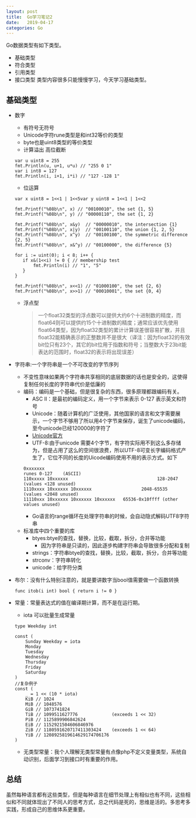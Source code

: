 ```yaml
---
layout: post
title:  Go学习笔记2
date:   2019-04-17
categories: Go
---
```

Go数据类型有如下类型。
* 基础类型
* 符合类型
* 引用类型
* 接口类型
类型内容很多只能慢慢学习，今天学习基础类型。

## 基础类型
 * 数字
     * 有符号无符号
     * Unicode字符rune类型是和int32等价的类型
     * byte也是uint8类型的等价类型
     * 计算溢出 高位截断
     ```
    var u uint8 = 255
    fmt.Println(u, u+1, u*u) // "255 0 1"
    var i int8 = 127
    fmt.Println(i, i+1, i*i) // "127 -128 1"
     ```
     * 位运算
     ```
    var x uint8 = 1<<1 | 1<<5var y uint8 = 1<<1 | 1<<2

    fmt.Printf("%08b\n", x) // "00100010", the set {1, 5}
    fmt.Printf("%08b\n", y) // "00000110", the set {1, 2}

    fmt.Printf("%08b\n", x&y)  // "00000010", the intersection {1}
    fmt.Printf("%08b\n", x|y)  // "00100110", the union {1, 2, 5}
    fmt.Printf("%08b\n", x^y)  // "00100100", the symmetric difference {2, 5}
    fmt.Printf("%08b\n", x&^y) // "00100000", the difference {5}

    for i := uint(0); i < 8; i++ {
        if x&(1<<i) != 0 { // membership test
            fmt.Println(i) // "1", "5"
        }
    }

    fmt.Printf("%08b\n", x<<1) // "01000100", the set {2, 6}
    fmt.Printf("%08b\n", x>>1) // "00010001", the set {0, 4}
     ```
     * 浮点型
         > 一个float32类型的浮点数可以提供大约6个十进制数的精度，而float64则可以提供约15个十进制数的精度；通常应该优先使用float64类型，因为float32类型的累计计算误差很容易扩散，并且float32能精确表示的正整数并不是很大（译注：因为float32的有效bit位只有23个，其它的bit位用于指数和符号；当整数大于23bit能表达的范围时，float32的表示将出现误差）


 * 字符串:一个字符串是一个不可改变的字节序列
     * 不变性意味如果两个字符串共享相同的底层数据的话也是安全的，这使得复制任何长度的字符串代价是低廉的
     * 编码：编码是一个基础，但是很复杂的东西，很多原理都跟编码有关。
         * ASC II：是最初的编码定义，用一个字节来表示 0-127 表示英文和符号
         * Unicode：随着计算机的广泛使用，其他国家的语言和文字需要展示，一个字节不够用了所以用4个字节来保存，诞生了unicode编码，至今unicode已经120000的字符了
         * [Unicode官方](http://unicode.org )
         * UTF-8:由于unicode 需要4个字节，有字符实际用不到这么多存储为，但是占用了这么的空间很浪费，所以UTF-8可变长字编码格式产生了，它位不同的长度的Uicode编码使用不用的表示方式。如下
         ```
        0xxxxxxx                                                   runes 0-127    (ASCII)
        110xxxxx 10xxxxxx                                  128-2047       (values <128 unused)
        1110xxxx 10xxxxxx 10xxxxxx                   2048-65535     (values <2048 unused)
        11110xxx 10xxxxxx 10xxxxxx 10xxxxxx   65536-0x10ffff (other values unused)
         ```
         * Go语言的range循环在处理字符串的时候，会自动隐式解码UTF8字符串
    * 标准库中四个重要的库
        * btyes:btye的查找，替换，比较，截取，拆分，合并等功能
            * 因为字符串是只读的，因此逐步构建字符串会导致很多分配和复制
        * strings：字符串btye的查找，替换，比较，截取，拆分，合并等功能
        * strconv：字符串转化
        * unicode：给字符分类
 * 布尔：没有什么特别注意的，就是要讲数字当bool值需要做一个函数转换
     ``` 
    func itob(i int) bool { return i != 0 }
     ```     
 * 常量：常量表达式的值在编译期计算，而不是在运行期。
    * iota 可以批量生成常量
    ```angular2html
    type Weekday int
    
    const (
        Sunday Weekday = iota
        Monday
        Tuesday
        Wednesday
        Thursday
        Friday
        Saturday
    )
    //复杂例子
    const (
        _ = 1 << (10 * iota)
        KiB // 1024
        MiB // 1048576
        GiB // 1073741824
        TiB // 1099511627776             (exceeds 1 << 32)
        PiB // 1125899906842624
        EiB // 1152921504606846976
        ZiB // 1180591620717411303424    (exceeds 1 << 64)
        YiB // 1208925819614629174706176
    )
    ```
    * 无类型常量：我个人理解无类型常量有点像php不定义变量类型，系统自动识别，后面学习到接口时有重要的作用。

## 总结
虽然每种语言都有这些类型，但是每种语言在细节处理上有相似也有不同，这些相似和不同就体现出了不同人的思考方式，总之代码是死的，思维是活的。多思考多实践，形成自己的思维体系更重要。    
    